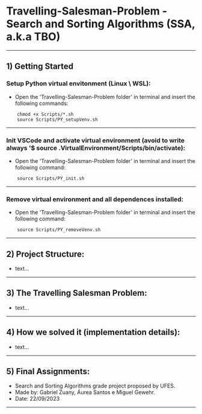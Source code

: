 # Travelling-Salesman-Problem - Search and Sorting Algorithms (SSA, a.k.a TBO)
---

## 1) Getting Started

### Setup Python virtual envitonment (Linux \ WSL):
- Open the 'Travelling-Salesman-Problem folder' in terminal and insert the following commands:

```Shell
    chmod +x Scripts/*.sh
    source Scripts/PY_setupVenv.sh
```

---

### Init VSCode and activate virtual environment (avoid to write always '$ source .VirtualEnvironment/Scripts/bin/activate):
- Open the 'Travelling-Salesman-Problem folder' in terminal and insert the following command:

```Shell
    source Scripts/PY_init.sh
```

---

### Remove virtual environment and all dependences installed:
- Open the 'Travelling-Salesman-Problem folder' in terminal and insert the following command:

```Shell
    source Scripts/PY_removeVenv.sh
```

---

## 2) Project Structure:

- text...

---

## 3) The Travelling Salesman Problem:

- text...

---

## 4) How we solved it (implementation details):

- text...

---

## 5) Final Assignments:

- Search and Sorting Algorithms grade project proposed by UFES.
- Made by: Gabriel Zuany, Áurea Santos e Miguel Gewehr.
- Date: 22/09/2023

---